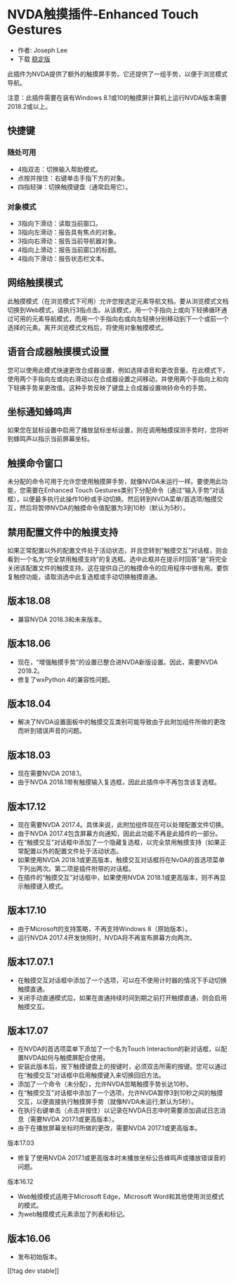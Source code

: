 # NVDA触摸插件-Enhanced Touch Gestures #

* 作者: Joseph Lee
* 下载 [稳定版][1]

此插件为NVDA提供了额外的触摸屏手势。它还提供了一组手势，以便于浏览模式导航。

注意：此插件需要在装有Windows 8.1或10的触摸屏计算机上运行NVDA版本需要 2018.2或以上。

## 快捷键

### 随处可用

* 4指双击：切换输入帮助模式。
* 点按并按住：右键单击手指下方的对象。
* 四指轻弹：切换触摸键盘（通常启用它）。

### 对象模式

* 3指向下滑动：读取当前窗口。
* 3指向左滑动：报告具有焦点的对象。
* 3指向右滑动：报告当前导航器对象。
* 4指向上滑动：报告当前窗口的标题。
* 4指向下滑动：报告状态栏文本。

## 网络触摸模式

此触摸模式（在浏览模式下可用）允许您按选定元素导航文档。要从浏览模式文档切换到Web模式，请执行3指点击。从该模式，用一个手指向上或向下轻拂循环通过可用的元素导航模式，而用一个手指向右或向左轻拂分别移动到下一个或前一个选择的元素。离开浏览模式文档后，将使用对象触摸模式。

## 语音合成器触摸模式设置

您可以使用此模式快速更改合成器设置，例如选择语音和更改音量。在此模式下，使用两个手指向左或向右滑动以在合成器设置之间移动，并使用两个手指向上和向下轻拂手势来更改值。这种手势反映了键盘上合成器设置响铃命令的手势。

## 坐标通知蜂鸣声

如果您在鼠标设置中启用了播放鼠标坐标设置，则在调用触摸探测手势时，您将听到蜂鸣声以指示当前屏幕坐标。

## 触摸命令窗口

未分配的命令可用于允许您使用触摸屏手势，就像NVDA未运行一样。要使用此功能，您需要在Enhanced Touch
Gestures类别下分配命令（通过“输入手势”对话框），以便最多执行此操作10秒或手动切换。然后转到NVDA菜单/首选项/触摸交互，然后将暂停NVDA的触摸命令值配置为3到10秒（默认为5秒）。

## 禁用配置文件中的触摸支持

如果正常配置以外的配置文件处于活动状态，并且您转到“触摸交互”对话框，则会看到一个名为“完全禁用触摸支持”的复选框。选中此框并在提示时回答“是”将完全关闭该配置文件的触摸支持。这在提供自己的触摸命令的应用程序中很有用。要恢复触控功能，请取消选中此复选框或手动切换触摸直通。

## 版本18.08

* 兼容NVDA 2018.3和未来版本。

## 版本18.06

* 现在，“增强触摸手势”的设置已整合进NVDA新版设置。因此，需要NVDA 2018.2。
* 修复了wxPython 4的兼容性问题。

## 版本18.04

* 解决了NVDA设置面板中的触摸交互类别可能导致由于此附加组件所做的更改而听到错误声音的问题。

## 版本18.03

* 现在需要NVDA 2018.1。
* 由于NVDA 2018.1带有触摸输入复选框，因此此插件中不再包含该复选框。

## 版本17.12

* 现在需要NVDA 2017.4。具体来说，此附加组件现在可以处理配置文件切换。
* 由于NVDA 2017.4包含屏幕方向通知，因此此功能不再是此插件的一部分。
* 在“触摸交互”对话框中添加了一个隐藏复选框，以完全禁用触摸支持（如果正常配置以外的配置文件处于活动状态。
* 如果使用NVDA 2018.1或更高版本，触摸交互对话框将在NvDA的首选项菜单下列出两次。第二项是插件附带的对话框。
* 在插件的“触摸交互”对话框中，如果使用NVDA 2018.1或更高版本，则不再显示触摸键入模式。

## 版本17.10

* 由于Microsoft的支持策略，不再支持Windows 8（原始版本）。
* 运行NVDA 2017.4开发快照时，NVDA将不再宣布屏幕方向两次。

## 版本17.07.1

* 在触摸交互对话框中添加了一个选项，可以在不使用计时器的情况下手动切换触摸直通。
* 关闭手动直通模式后，如果在直通持续时间到期之前打开触摸直通，则会启用触摸交互。

## 版本17.07

* 在NVDA的首选项菜单下添加了一个名为Touch Interaction的新对话框，以配置NVDA如何与触摸屏配合使用。
* 安装此版本后，按下触摸键盘上的按键时，必须双击所需的按键。您可以通过在“触摸交互”对话框中启用触摸键入来切换回旧方法。
* 添加了一个命令（未分配），允许NVDA忽略触摸手势长达10秒。
* 在“触摸交互”对话框中添加了一个选项，允许NVDA暂停3到10秒之间的触摸交互，以便直接执行触摸屏手势（就像NVDA未运行;默认为5秒）。
* 在执行右键单击（点击并按住）以记录在NVDA日志中时需要添加调试日志消息（需要NVDA 2017.1或更高版本）。
* 由于在播放屏幕坐标时所做的更改，需要NVDA 2017.1或更高版本。

版本17.03

* 修复了使用NVDA 2017.1或更高版本时未播放坐标公告蜂鸣声或播放错误音的问题。

版本16.12

* Web触摸模式适用于Microsoft Edge，Microsoft Word和其他使用浏览模式的模式。
* 为web触摸模式元素添加了列表和标记。

## 版本16.06

* 发布初始版本。

[[!tag dev stable]]

[1]: https://addons.nvda-project.org/files/get.php?file=ets
